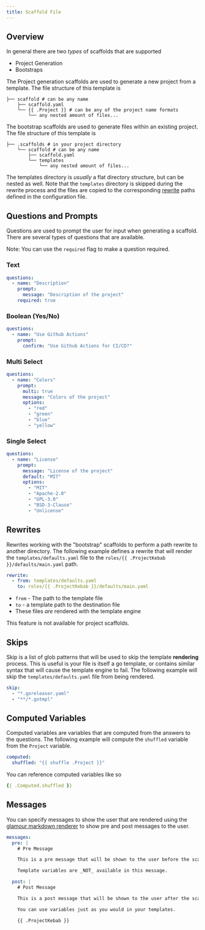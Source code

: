 ```yaml
---
title: Scaffold File
---
```


## Overview

In general there are two _types_ of scaffolds that are supported

- Project Generation
- Bootstraps

The Project generation scaffolds are used to generate a new project from a template. The file structure of this template is

```
├── scaffold # can be any name
    ├── scaffold.yaml
    └── {{ .Project }} # can be any of the project name formats
        └── any nested amount of files...
```

The bootstrap scaffolds are used to generate files within an existing project. The file structure of this template is

```
├── .scaffolds # in your project directory
    └── scaffold # can be any name
        ├── scaffold.yaml
        └── templates
            └── any nested amount of files...
```

The templates directory is _usually_ a flat directory structure, but can be nested as well. Note that the `templates` directory is skipped during the rewrite process and the files are copied to the corresponding [rewrite](#rewrites) paths defined in the configuration file.

## Questions and Prompts

Questions are used to prompt the user for input when generating a scaffold. There are several types of questions that are available.

Note: You can use the `required` flag to make a question required.

### Text

```yaml
questions:
  - name: "Description"
    prompt:
      message: "Description of the project"
    required: true
```

### Boolean (Yes/No)

```yaml
questions:
  - name: "Use Github Actions"
    prompt:
      confirm: "Use Github Actions for CI/CD?"
```

### Multi Select

```yaml
questions:
  - name: "Colors"
    prompt:
      multi: true
      message: "Colors of the project"
      options:
        - "red"
        - "green"
        - "blue"
        - "yellow"
```

### Single Select

```yaml
questions:
  - name: "License"
    prompt:
      message: "License of the project"
      default: "MIT"
      options:
        - "MIT"
        - "Apache-2.0"
        - "GPL-3.0"
        - "BSD-3-Clause"
        - "Unlicense"
```

## Rewrites

Rewrites working with the "bootstrap" scaffolds to perform a path rewrite to another directory. The following example defines a rewrite that will render the `templates/defaults.yaml` file to the `roles/{{ .ProjectKebab }}/defaults/main.yaml` path.

```yaml
rewrite:
  - from: templates/defaults.yaml
    to: roles/{{ .ProjectKebab }}/defaults/main.yaml
```

- `from` - The path to the template file
- `to` - a template path to the destination file
- These files _are_ rendered with the template engine

This feature is not available for project scaffolds.

## Skips

Skip is a list of glob patterns that will be used to skip the template **rendering** process. This is useful is your file is itself a go template, or contains similar syntax that will cause the template engine to fail. The following example will skip the `templates/defaults.yaml` file from being rendered.

```yaml
skip:
  - "*.goreleaser.yaml"
  - "**/*.gotmpl"
```

## Computed Variables

Computed variables are variables that are computed from the answers to the questions. The following example will compute the `shuffled` variable from the `Project` variable.

```yaml
computed:
  shuffled: "{{ shuffle .Project }}"
```

You can reference computed variables like so

```yaml
{{ .Computed.shuffled }}
```

## Messages

You can specify messages to show the user that are rendered using the [glamour markdown renderer](https://github.com/charmbracelet/glamour/) to show pre and post messages to the user.

```yaml
messages:
  pre: |
    # Pre Message

    This is a pre message that will be shown to the user before the scaffold is generated.

    Template variables are _NOT_ available in this message.

  post: |
    # Post Message

    This is a post message that will be shown to the user after the scaffold is generated.

    You can use variables just as you would in your templates.

    {{ .ProjectKebab }}
```